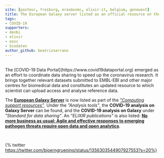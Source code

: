 ```yaml
---
site: [pasteur, freiburg, erasmusmc, elixir-it, belgium, genouest]
title: The European Galaxy server listed as an official resource on the COVID-19 Data Portal
tags:
- COVID-19
supporters:
- denbi
- elixir
- eosc
- biodaten
author_github: beatrizserrano
---
```

<br>
The [COVID-19 Data Portal](https://www.covid19dataportal.org) emerged as an effort to coordinate data sharing to speed up the coronavirus research. It brings together relevant datasets submitted to EMBL-EBI and other major centres for biomedical data and constitutes an updated resource to which scientist can upload access and analyse reference data. 

The [__European Galaxy Server__](https://usegalaxy.eu/) is now listed as part of the [_"Computing support resources"_](https://www.covid19dataportal.org/related-resources). Under the _"Analysis tools"_, the __COVID-19 analysis on Galaxy Server__ can be found, and the __COVID-19 analysis on Galaxy__ under _"Standard for data sharing"_. An _"ELIXIR publications"_ is also listed: [__No more business as usual: Agile and effective responses to emerging pathogen threats require open data and open analytics__](https://journals.plos.org/plospathogens/article?id=10.1371/journal.ppat.1008643).

<br>

{% twitter https://twitter.com/bjoerngruening/status/1356303544907927553?s=20%}
